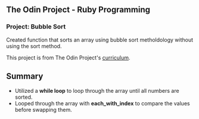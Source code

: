 ## The Odin Project - Ruby Programming 
### Project: Bubble Sort 

Created function that sorts an array using bubble sort metholdology without using the sort method.  

This project is from The Odin Project's [curriculum](https://www.theodinproject.com/courses/ruby-programming/lessons/bubble-sort).


## Summary 
* Utilized a **while loop** to loop through the array until all numbers are sorted.
* Looped through the array with **each_with_index** to compare the values before swapping them.
